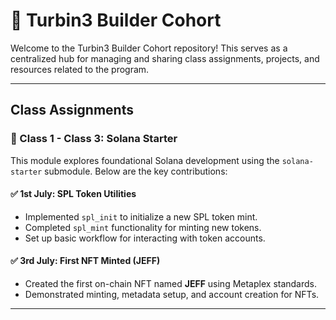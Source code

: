 # 🚀 Turbin3 Builder Cohort

Welcome to the Turbin3 Builder Cohort repository! This serves as a centralized hub for managing and sharing class assignments, projects, and resources related to the program.

---

## Class Assignments

### 🔹 Class 1 - Class 3: Solana Starter

This module explores foundational Solana development using the `solana-starter` submodule. Below are the key contributions:

#### ✅ 1st July: SPL Token Utilities
- Implemented `spl_init` to initialize a new SPL token mint.
- Completed `spl_mint` functionality for minting new tokens.
- Set up basic workflow for interacting with token accounts.

#### ✅ 3rd July: First NFT Minted (JEFF)
- Created the first on-chain NFT named **JEFF** using Metaplex standards.
- Demonstrated minting, metadata setup, and account creation for NFTs.

---
